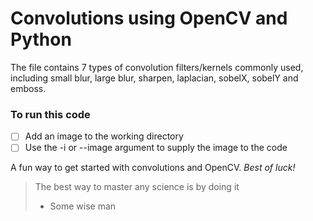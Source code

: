 # Convolutions using OpenCV and Python

The file contains 7 types of convolution filters/kernels commonly used, 
including small blur, large blur, sharpen, laplacian, sobelX, sobelY and emboss. 

### To run this code

- [ ] Add an image to the working directory
- [ ] Use the -i or --image argument to supply the image to the code

A fun way to get started with convolutions and OpenCV. *Best of luck!*

> The best way to master any science is by doing it
> - Some wise man  
